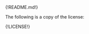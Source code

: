 <!-- index.md file loads the contents of the README.md file located at package level directory  to use: ``pip install markdown-include`` -->

{!README.md!}


The following is a copy of the license:


{!LICENSE!}

